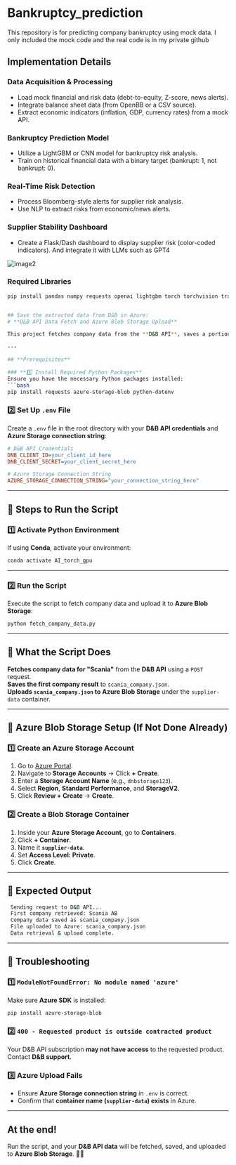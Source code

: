 # Bankruptcy_prediction

This repository is for predicting company bankruptcy using mock data. I only included the mock code and the real code is in my private github

## Implementation Details

### Data Acquisition & Processing
- Load mock financial and risk data (debt-to-equity, Z-score, news alerts).
- Integrate balance sheet data (from OpenBB or a CSV source).
- Extract economic indicators (inflation, GDP, currency rates) from a mock API.

### Bankruptcy Prediction Model
- Utilize a LightGBM or CNN model for bankruptcy risk analysis.
- Train on historical financial data with a binary target (bankrupt: 1, not bankrupt: 0).

### Real-Time Risk Detection
- Process Bloomberg-style alerts for supplier risk analysis.
- Use NLP to extract risks from economic/news alerts.

### Supplier Stability Dashboard
- Create a Flask/Dash dashboard to display supplier risk (color-coded indicators). And integrate it with LLMs such as GPT4

![image2](https://github.com/user-attachments/assets/f51a277d-2467-4c49-83ea-c33757465857)

### Required Libraries
```bash
pip install pandas numpy requests openai lightgbm torch torchvision transformers dash flask


## Save the extracted data from D&B in Azure:
# **D&B API Data Fetch and Azure Blob Storage Upload**

This project fetches company data from the **D&B API**, saves a portion of the response as a JSON file, and uploads it to **Azure Blob Storage**.

---

## **Prerequisites**

### **1️⃣ Install Required Python Packages**
Ensure you have the necessary Python packages installed:
```bash
pip install requests azure-storage-blob python-dotenv
```

### **2️⃣ Set Up `.env` File**
Create a `.env` file in the root directory with your **D&B API credentials** and **Azure Storage connection string**:
```ini
# D&B API Credentials
DNB_CLIENT_ID=your_client_id_here
DNB_CLIENT_SECRET=your_client_secret_here

# Azure Storage Connection String
AZURE_STORAGE_CONNECTION_STRING="your_connection_string_here"
```

---

## **🔹 Steps to Run the Script**

### **1️⃣ Activate Python Environment**
If using **Conda**, activate your environment:
```bash
conda activate AI_torch_gpu
```

---

### **2️⃣ Run the Script**
Execute the script to fetch company data and upload it to **Azure Blob Storage**:
```bash
python fetch_company_data.py
```

---

## **🔹 What the Script Does**
**Fetches company data for "Scania"** from the **D&B API** using a `POST` request.  
**Saves the first company result** to `scania_company.json`.  
**Uploads `scania_company.json` to Azure Blob Storage** under the `supplier-data` container.  

---

## **🔹 Azure Blob Storage Setup (If Not Done Already)**

### **1️⃣ Create an Azure Storage Account**
1. Go to [Azure Portal](https://portal.azure.com/).
2. Navigate to **Storage Accounts** → Click **+ Create**.
3. Enter a **Storage Account Name** (e.g., `dnbstorage123`).
4. Select **Region**, **Standard Performance**, and **StorageV2**.
5. Click **Review + Create** → **Create**.

### **2️⃣ Create a Blob Storage Container**
1. Inside your **Azure Storage Account**, go to **Containers**.
2. Click **+ Container**.
3. Name it **`supplier-data`**.
4. Set **Access Level: Private**.
5. Click **Create**.

---

## **🚀 Expected Output**
```bash
 Sending request to D&B API...
 First company retrieved: Scania AB
 Company data saved as scania_company.json
 File uploaded to Azure: scania_company.json
 Data retrieval & upload complete.
```

---

## **🔹 Troubleshooting**
### **1️⃣ `ModuleNotFoundError: No module named 'azure'`**
Make sure **Azure SDK** is installed:
```bash
pip install azure-storage-blob
```

### **2️⃣ `400 - Requested product is outside contracted product`**
Your D&B API subscription **may not have access** to the requested product. Contact **D&B support**.

### **3️⃣ Azure Upload Fails**
- Ensure **Azure Storage connection string** in `.env` is correct.
- Confirm that **container name (`supplier-data`) exists** in Azure.

---

## **At the end!**
Run the script, and your **D&B API data** will be fetched, saved, and uploaded to **Azure Blob Storage**. 🚀🎉

